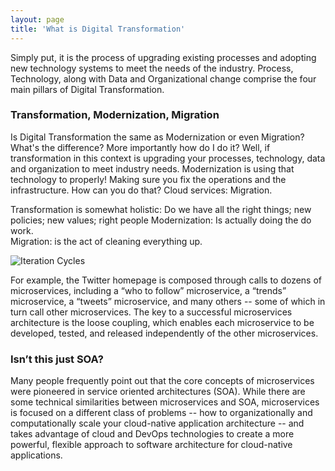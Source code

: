 ```yaml
---
layout: page
title: 'What is Digital Transformation'
---
```

Simply put, it is the process of upgrading existing processes and adopting new technology systems to meet the needs of the industry. Process, Technology, along with Data and Organizational change comprise the four main pillars of Digital Transformation. 

### Transformation, Modernization, Migration

Is Digital Transformation the same as Modernization or even Migration? What's the difference? More importantly how do I do it? Well, if transformation in this context is upgrading your processes, technology, data and organization to meet industry needs. Modernization is using that technology to properly! Making sure you fix the operations and the infrastructure. How can you do that? Cloud services: Migration.  

Transformation is somewhat holistic: Do we have all the right things; new policies; new values; right people 
Modernization: Is actually doing the do work.   
Migration: is the act of cleaning everything up.  

![Iteration Cycles]({{site.baseurl}}/images/iteration-cycles.png)

For example, the Twitter homepage is composed through calls to dozens of microservices, including a “who to follow” microservice, a “trends” microservice, a “tweets” microservice, and many others -- some of which in turn call other microservices. The key to a successful microservices architecture is the loose coupling, which enables each microservice to be developed, tested, and released independently of the other microservices.

### Isn’t this just SOA?

Many people frequently point out that the core concepts of microservices were pioneered in service oriented architectures (SOA). While there are some technical similarities between microservices and SOA, microservices is focused on a different class of problems -- how to organizationally and computationally scale your cloud-native application architecture -- and takes advantage of cloud and DevOps technologies to create a more powerful, flexible approach to software architecture for cloud-native applications.
